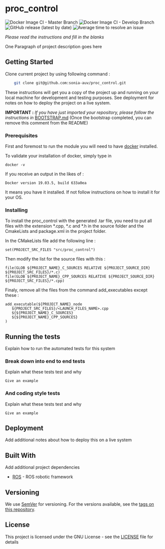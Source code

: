 # proc_control

![Docker Image CI - Master Branch](https://github.com/sonia-auv/proc_control/workflows/Docker%20Image%20CI%20-%20Master%20Branch/badge.svg)
![Docker Image CI - Develop Branch](https://github.com/sonia-auv/proc_control/workflows/Docker%20Image%20CI%20-%20Develop%20Branch/badge.svg?branch=develop)
![GitHub release (latest by date)](https://img.shields.io/github/v/release/sonia-auv/proc_control)
![Average time to resolve an issue](https://isitmaintained.com/badge/resolution/sonia-auv/proc_control.svg)


*Please read the instructions and fill in the blanks*


One Paragraph of project description goes here

## Getting Started

Clone current project by using following command :
```bash
    git clone git@github.com:sonia-auv/proc_control.git
```

These instructions will get you a copy of the project up and running on your local machine for development and testing purposes. See deployment for notes on how to deploy the project on a live system.

**IMPORTANT :** *If you have just imported your repository, please follow the instructions in* [BOOTSTRAP.md](BOOTSTRAP.md) (Once the bootstrap completed, you can remove this comment from the README)

### Prerequisites

First and foremost to run the module you will need to have [docker](https://www.docker.com/get-started?utm_source=google&utm_medium=cpc&utm_campaign=getstarted&utm_content=sitelink&utm_term=getstarted&utm_budget=growth&gclid=CjwKCAjw57b3BRBlEiwA1Imytuv9VRFX5Z0INBaD3JJNSUmadgQh7ZYWTw_r-yFn2S4XjZTsLbNnnBoCPsIQAvD_BwE) installed.

To validate your installation of docker, simply type in

```
docker -v
```

If you receive an output in the likes of :
```
Docker version 19.03.5, build 633a0ea
```

It means you have it installed. If not follow instructions on how to install it for your OS.

### Installing

To install the proc_control with the generated .tar file, you need to put all files with the extension *.cpp, *.c and *.h in the source folder and the CmakeLists and package.xml in the project folder.

In the CMakeLists file add the following line :
```
set(PROJECT_SRC_FILES "src/proc_control")
```
Then modify the list for the source files with this :
```
file(GLOB ${PROJECT_NAME}_C_SOURCES RELATIVE ${PROJECT_SOURCE_DIR} ${PROJECT_SRC_FILES}/*.c)
file(GLOB ${PROJECT_NAME}_CPP_SOURCES RELATIVE ${PROJECT_SOURCE_DIR} ${PROJECT_SRC_FILES}/*.cpp)
```
Finaly, remove all the files from the command add_executables except these :
```
add_executable(${PROJECT_NAME}_node
   ${PROJECT_SRC_FILES}/<LAUNCH_FILES_NAME>.cpp
   ${${PROJECT_NAME}_C_SOURCES}
   ${${PROJECT_NAME}_CPP_SOURCES}
)
```

## Running the tests

Explain how to run the automated tests for this system

### Break down into end to end tests

Explain what these tests test and why

```
Give an example
```

### And coding style tests

Explain what these tests test and why

```
Give an example
```

## Deployment

Add additional notes about how to deploy this on a live system

## Built With

Add additional project dependencies

* [ROS](http://wiki.ros.org/) - ROS robotic framework


## Versioning

We use [SemVer](http://semver.org/) for versioning. For the versions available, see the [tags on this repository](https://github.com/your/project/tags).

## License

This project is licensed under the GNU License - see the [LICENSE](LICENSE) file for details
